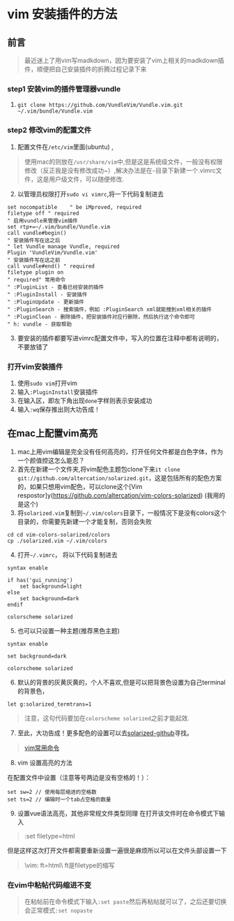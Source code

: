 # vim 安装插件的方法

## 前言


> 最近迷上了用vim写madkdown，因为要安装了vim上相关的madkdown插件，顺便把自己安装插件的折腾过程记录下来

### step1 安装vim的插件管理器vundle

1. `git clone https://github.com/VundleVim/Vundle.vim.git ~/.vim/bundle/Vundle.vim`


### step2 修改vim的配置文件


1. 配置文件在`/etc/vim`里面(ubuntu) ,
> 使用mac的则放在`/usr/share/vim`中,但是这是系统级文件，一般没有权限修改（反正我是没有修改成功~）,解决办法是在`~`目录下新建一个.vimrc文件，这是用户级文件，可以随便修改.

2. 以管理员权限打开`sudo vi vimrc`,将一下代码复制进去

```
set nocompatible    " be iMproved, required
filetype off " required
" 启用vundle来管理vim插件
set rtp+=~/.vim/bundle/Vundle.vim
call vundle#begin()
" 安装插件写在这之后
" let Vundle manage Vundle, required
Plugin 'VundleVim/Vundle.vim'
" 安装插件写在这之前
call vundle#end() " required
filetype plugin on 
" required" 常用命令
" :PluginList - 查看已经安装的插件
" :PluginInstall - 安装插件
" :PluginUpdate - 更新插件
" :PluginSearch - 搜索插件，例如 :PluginSearch xml就能搜到xml相关的插件
" :PluginClean - 删除插件，把安装插件对应行删除，然后执行这个命令即可
" h: vundle - 获取帮助

```

3. 要安装的插件都要写进vimrc配置文件中，写入的位置在注释中都有说明的，不要放错了 

### 打开vim安装插件

1. 使用`sudo vim`打开vim
2. 输入`:PluginInstall`安装插件
3. 在输入区，即左下角出现`done`字样则表示安装成功
4. 输入`:wq`保存推出则大功告成！

## 在mac上配置vim高亮


1. mac上用vim编辑是完全没有任何高亮的，打开任何文件都是白色字体，作为一个颜值控这怎么能忍？
2. 首先在新建一个文件夹,将vim配色主题包clone下来`it clone git://github.com/altercation/solarized.git`，这是包括所有的配色方案的，如果只想用vim配色，可以clone这个[Vim respostor]y(https://github.com/altercation/vim-colors-solarized)  (我用的是这个)
3. 将`solarized.vim`复制到`~/.vim/colors`目录下，一般情况下是没有colors这个目录的，你需要先新建一个才能复制，否则会失败
```
cd cd vim-colors-solarized/colors
cp ./solarized.vim ~/.vim/colors

```
4. 打开`~/.vimrc`， 将以下代码复制进去

```
syntax enable

if has('gui_running')
    set background=light
else
    set background=dark
endif

colorscheme solarized
```

5. 也可以只设置一种主题(推荐黑色主题)

```
syntax enable

set background=dark

colorscheme solarized
```

6. 默认的背景的灰黄灰黄的，个人不喜欢,但是可以把背景色设置为自己terminal的背景色，

```
let g:solarized_termtrans=1
```

> 注意，这句代码要加在`colorscheme solarized`之前才能起效.

7. 至此，大功告成！更多配色的设置可以去[solarized-github](https://github.com/altercation/solarized)寻找。



> [vim常用命令](http://blog.csdn.net/wklken/article/details/7533272)

8. vim 设置高亮的方法

在配置文件中设置（注意等号两边是没有空格的！）：
```
set sw=2 // 使用每层缩进的空格数
set ts=2 // 编辑时一个tab占空格的数量
```
9. 设置vue语法高亮，其他非常规文件类型同理
在打开该文件时在命令模式下输入
> :set filetype=html

但是这样这次打开文件都需要重新设置一遍很是麻烦所以可以在文件头部设置一下
> \vim: ft=html\ ft是filetype的缩写

### 在vim中粘帖代码缩进不变

> 在粘帖前在命令模式下输入`:set paste`然后再粘帖就可以了，之后还要切换会正常模式`:set nopaste`




